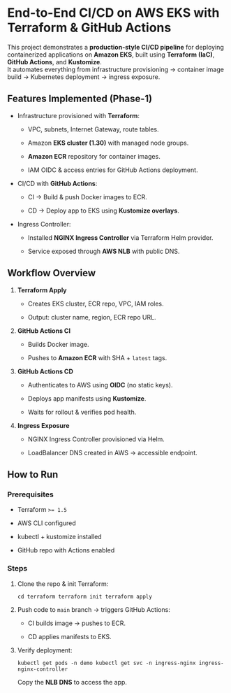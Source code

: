 # End-to-End CI/CD on AWS EKS with Terraform & GitHub Actions

This project demonstrates a **production-style CI/CD pipeline** for deploying containerized applications on **Amazon EKS**, built using **Terraform (IaC)**, **GitHub Actions**, and **Kustomize**.  
It automates everything from infrastructure provisioning → container image build → Kubernetes deployment → ingress exposure.


## Features Implemented (Phase-1)

- Infrastructure provisioned with **Terraform**:
    
    - VPC, subnets, Internet Gateway, route tables.
        
    - Amazon **EKS cluster (1.30)** with managed node groups.
        
    - **Amazon ECR** repository for container images.
        
    - IAM OIDC & access entries for GitHub Actions deployment.
        
- CI/CD with **GitHub Actions**:
    
    - CI → Build & push Docker images to ECR.
        
    - CD → Deploy app to EKS using **Kustomize overlays**.
        
- Ingress Controller:
    
    - Installed **NGINX Ingress Controller** via Terraform Helm provider.
        
    - Service exposed through **AWS NLB** with public DNS.
        

## Workflow Overview

1. **Terraform Apply**
    
    - Creates EKS cluster, ECR repo, VPC, IAM roles.
        
    - Output: cluster name, region, ECR repo URL.
        
2. **GitHub Actions CI**
    
    - Builds Docker image.
        
    - Pushes to **Amazon ECR** with SHA + `latest` tags.
        
3. **GitHub Actions CD**
    
    - Authenticates to AWS using **OIDC** (no static keys).
        
    - Deploys app manifests using **Kustomize**.
        
    - Waits for rollout & verifies pod health.
        
4. **Ingress Exposure**
    
    - NGINX Ingress Controller provisioned via Helm.
        
    - LoadBalancer DNS created in AWS → accessible endpoint.
        

## How to Run

### Prerequisites

- Terraform `>= 1.5`
    
- AWS CLI configured
    
- kubectl + kustomize installed
    
- GitHub repo with Actions enabled
    

### Steps

1. Clone the repo & init Terraform:
    
    `cd terraform terraform init terraform apply`
    
2. Push code to `main` branch → triggers GitHub Actions:
    
    - CI builds image → pushes to ECR.
        
    - CD applies manifests to EKS.
        
3. Verify deployment:
    
    `kubectl get pods -n demo kubectl get svc -n ingress-nginx ingress-nginx-controller`
    
    Copy the **NLB DNS** to access the app.
    